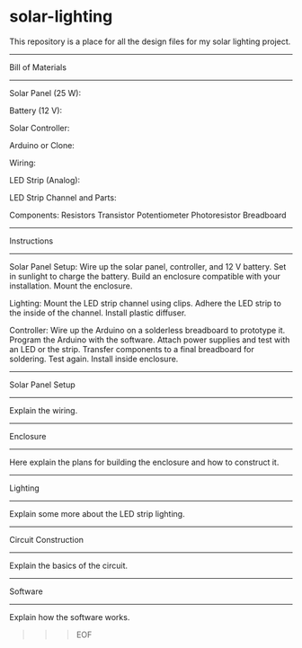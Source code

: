 # solar-lighting
This repository is a place for all the design files for my solar lighting project.

--- ----------------------------------------------------------------------------
Bill of Materials
--- ----------------------------------------------------------------------------

Solar Panel (25 W):


Battery (12 V):


Solar Controller:


Arduino or Clone:


Wiring:


LED Strip (Analog):


LED Strip Channel and Parts:


Components:
  Resistors
  Transistor
  Potentiometer
  Photoresistor
  Breadboard

--- ----------------------------------------------------------------------------
Instructions
--- ----------------------------------------------------------------------------

Solar Panel Setup:
  Wire up the solar panel, controller, and 12 V battery.
  Set in sunlight to charge the battery.
  Build an enclosure compatible with your installation.
  Mount the enclosure.

Lighting:
  Mount the LED strip channel using clips.
  Adhere the LED strip to the inside of the channel.
  Install plastic diffuser.

Controller:
  Wire up the Arduino on a solderless breadboard to prototype it.
  Program the Arduino with the software.
  Attach power supplies and test with an LED or the strip.
  Transfer components to a final breadboard for soldering.
  Test again.
  Install inside enclosure.

--- ----------------------------------------------------------------------------
Solar Panel Setup
--- ----------------------------------------------------------------------------

Explain the wiring.

--- ----------------------------------------------------------------------------
Enclosure
--- ----------------------------------------------------------------------------

Here explain the plans for building the enclosure and how to construct it.

--- ----------------------------------------------------------------------------
Lighting
--- ----------------------------------------------------------------------------

Explain some more about the LED strip lighting.

--- ----------------------------------------------------------------------------
Circuit Construction
--- ----------------------------------------------------------------------------

Explain the basics of the circuit.

--- ----------------------------------------------------------------------------
Software
--- ----------------------------------------------------------------------------

Explain how the software works.

>>> EOF

